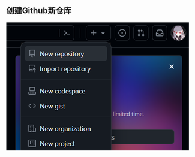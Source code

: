 ## 创建Github新仓库
 
![](https://raw.githubusercontent.com/xiansakana/IMG-BED/main/202309092235458.png)

## 